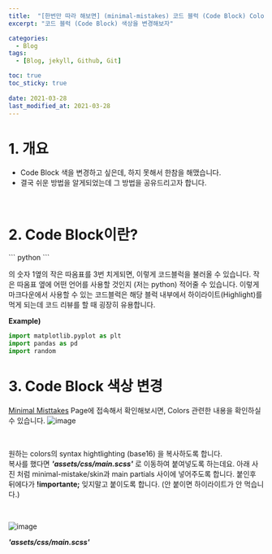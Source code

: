 ```yaml
---
title:  "[한번만 따라 해보면] (minimal-mistakes) 코드 블럭 (Code Block) Color 변경" # 제목
excerpt: "코드 블럭 (Code Block) 색상을 변경해보자"

categories:
  - Blog
tags:
  - [Blog, jekyll, Github, Git]

toc: true
toc_sticky: true
 
date: 2021-03-28
last_modified_at: 2021-03-28
---
```



# 1. 개요
* Code Block 색을 변경하고 싶은데, 하지 못해서 한참을 해맸습니다.
* 결국 쉬운 방법을 알게되었는데 그 방법을 공유드리고자 합니다.
<br>

# 2. Code Block이란?

\``` python
\```

의 숫자 1옆의 작은 따옴표를 3번 치게되면, 이렇게 코드블럭을 불러올 수 있습니다.
작은 따옴표 옆에 어떤 언어를 사용할 것인지 (저는 python) 적어줄 수 있습니다.
이렇게 마크다운에서 사용할 수 있는 코드블럭은 해당 블럭 내부에서 하이라이트(Highlight)를 먹게 되는데
코드 리뷰를 할 때 굉장히 유용합니다.
<br>

**Example)**
```python
import matplotlib.pyplot as plt
import pandas as pd
import random 

```
# 3. Code Block 색상 변경
[Minimal Misttakes](https://mmistakes.github.io/minimal-mistakes/docs/stylesheets/#colors) Page에 접속해서 확인해보시면, Colors 관련한 내용을 확인하실 수 있습니다.
![image](https://user-images.githubusercontent.com/50326455/112756184-052aa980-901f-11eb-8522-48fa57fd9d7b.png)

<br>

원하는 colors의 syntax hightlighting (base16) 을 복사하도록 합니다.  
복사를 했다면 ***'assets/css/main.scss'*** 로 이동하여 붙여넣도록 하는데요.
아래 사진 처럼 minimal-mistake/skin과 main partials 사이에 넣어주도록 합니다.
붙인후 뒤에다가 **!importante;** 잊지말고 붙이도록 합니다. (안 붙이면 하이라이트가 안 먹습니다.) 

<br>

![image](https://user-images.githubusercontent.com/50326455/112756274-6783aa00-901f-11eb-8133-8de9e78d945f.png)



***'assets/css/main.scss'*** 